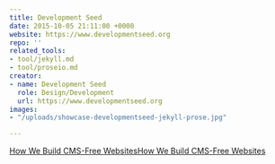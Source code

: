 ```yaml
---
title: Development Seed
date: 2015-10-05 21:11:00 +0000
website: https://www.developmentseed.org
repo: ''
related_tools:
- tool/jekyll.md
- tool/proseio.md
creator:
- name: Development Seed
  role: Design/Development
  url: https://www.developmentseed.org
images:
- "/uploads/showcase-developmentseed-jekyll-prose.jpg"

---
```

[How We Build CMS-Free Websites](https://developmentseed.org/blog/2012/07/27/build-cms-free-websites/)[How We Build CMS-Free Websites](https://developmentseed.org/blog/2012/07/27/build-cms-free-websites/)
